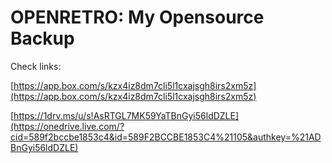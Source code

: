 OPENRETRO: My Opensource Backup
===============================

Check links:

[https://app.box.com/s/kzx4iz8dm7cli5l1cxajsgh8irs2xm5z](https://app.box.com/s/kzx4iz8dm7cli5l1cxajsgh8irs2xm5z)
 
[https://1drv.ms/u/s!AsRTGL7MK59YaTBnGyi56ldDZLE](https://onedrive.live.com/?cid=589f2bccbe1853c4&id=589F2BCCBE1853C4%21105&authkey=%21ADBnGyi56ldDZLE) 
